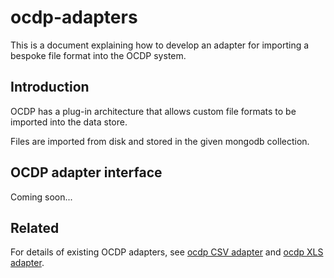 ocdp-adapters
=============

This is a document explaining how to develop an adapter for importing a bespoke file format into the OCDP system.

Introduction
---

OCDP has a plug-in architecture that allows custom file formats to be imported into the data store.

Files are imported from disk and stored in the given mongodb collection.

OCDP adapter interface
---

Coming soon...

Related
---

For details of existing OCDP adapters, see [ocdp CSV adapter] and [ocdp XLS adapter].

[ocdp CSV adapter]:http://github.com/TobyEalden/ocdp-fileImporter-csv
[ocdp XLS adapter]:http://github.com/TobyEalden/ocdp-fileImporter-xls

